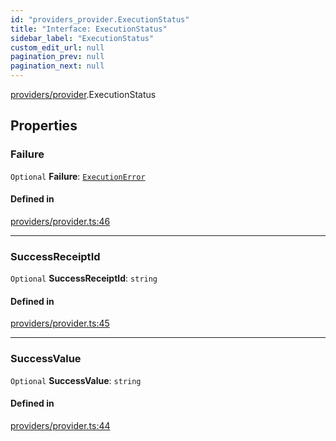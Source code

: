 ```yaml
---
id: "providers_provider.ExecutionStatus"
title: "Interface: ExecutionStatus"
sidebar_label: "ExecutionStatus"
custom_edit_url: null
pagination_prev: null
pagination_next: null
---
```


[providers/provider](../modules/providers_provider.md).ExecutionStatus

## Properties

### Failure

 `Optional` **Failure**: [`ExecutionError`](providers_provider.ExecutionError.md)

#### Defined in

[providers/provider.ts:46](https://github.com/maxhr/near--near-api-js/blob/a0c9a104/packages/near-api-js/src/providers/provider.ts#L46)

___

### SuccessReceiptId

 `Optional` **SuccessReceiptId**: `string`

#### Defined in

[providers/provider.ts:45](https://github.com/maxhr/near--near-api-js/blob/a0c9a104/packages/near-api-js/src/providers/provider.ts#L45)

___

### SuccessValue

 `Optional` **SuccessValue**: `string`

#### Defined in

[providers/provider.ts:44](https://github.com/maxhr/near--near-api-js/blob/a0c9a104/packages/near-api-js/src/providers/provider.ts#L44)
